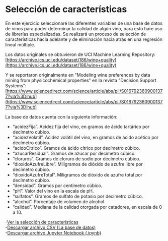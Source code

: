 # Selección de características 

En este ejercicio seleccionaré las diferentes variables de una base de datos de vinos para poder determinar la calidad de algún vino, para esto hare uso de librerías especializadas. Se realizará un proceso de selección de características hacia adelante y de eliminación hacia atrás en una regresión lineal múltiple.

Los datos originales se obtuvieron de UCI Machine Learning Repository:   
[https://archive.ics.uci.edu/dataset/186/wine+quality](https://archive.ics.uci.edu/dataset/186/wine+quality)

Y se reportaron originalmente en "Modeling wine preferences by data mining from physicochemical properties" en la revista "Decision Support Systems":  
[https://www.sciencedirect.com/science/article/abs/pii/S0167923609001377?via%3Dihub](https://www.sciencedirect.com/science/article/abs/pii/S0167923609001377?via%3Dihub)

La base de datos cuenta con la siguiente información:  
* “acidezFija”. Acidez fija del vino, en gramos de ácido tartárico por decímetro cúbico.  
* “acidezVolatil”. Acidez volátil del vino, en gramos de ácido acético por decímetro cúbico.  
* “acidoCitrico”. Gramos de ácido cítrico por decímetro cúbico.  
* “azucarResidual”. Gramos de azúcar por decímetro cúbico.  
* “cloruros”. Gramos de cloruro de sodio por decímetro cúbico.  
* “dioxidoAzufreLibre”. Miligramos de dióxido de azufre libre por decímetro cúbico.  
* “dioxidoAzufreTotal”. Miligramos de dióxido de azufre total por decímetro cúbico.  
* “densidad”. Gramos por centímetro cúbico.  
* “pH”. Valor del vino en la escala de pH.  
* “sulfatos”. Gramos de sulfato de potasio por decímetro cúbico.  
* “alcohol”. Porcentaje de volumen de alcohol.  
* “calidad”. Mediana de la calidad otorgada por catadores, en escala de 0 a 10.  

-[Ver la selección de características](SeleccionVariables.html)    
-[Descargar archivo CSV (La base de datos)](Datos1_4.csv)    
-[Descargar archivo Jupyter Notebook (.ipynb)](SeleccionVariables.ipynb)
